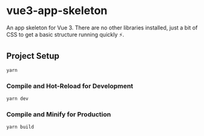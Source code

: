 # vue3-app-skeleton

An app skeleton for Vue 3. There are no other libraries installed, just a bit of CSS to get a basic structure running quickly ⚡.

## Project Setup

```sh
yarn
```

### Compile and Hot-Reload for Development

```sh
yarn dev
```

### Compile and Minify for Production

```sh
yarn build
```
